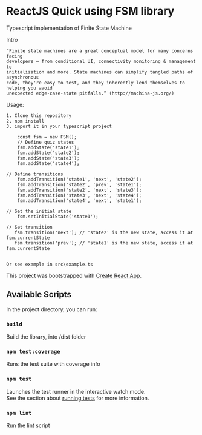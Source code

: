 # ReactJS Quick using FSM library

Typescript implementation of Finite State Machine

Intro

```
“Finite state machines are a great conceptual model for many concerns facing
developers – from conditional UI, connectivity monitoring & management to
initialization and more. State machines can simplify tangled paths of asynchronous
code, they're easy to test, and they inherently lend themselves to helping you avoid
unexpected edge-case-state pitfalls.” (http://machina-js.org/)

```
Usage:

```
1. Clone this repository
2. npm install
3. import it in your typescript project

    const fsm = new FSM();
    // Define quiz states
    fsm.addState('state1');
    fsm.addState('state2');
    fsm.addState('state3');
    fsm.addState('state4');
    
// Define transitions
    fsm.addTransition('state1', 'next', 'state2');
    fsm.addTransition('state2', 'prev', 'state1');
    fsm.addTransition('state2', 'next', 'state3');
    fsm.addTransition('state3', 'next', 'state4');
    fsm.addTransition('state4', 'next', 'state1');
    
// Set the initial state
    fsm.setInitialState('state1');
    
// Set transition
   fsm.transition('next'); // 'state2' is the new state, access it at fsm.currentState
   fsm.transition('prev'); // 'state1' is the new state, access it at fsm.currentState


Or see example in src\example.ts
```



This project was bootstrapped with [Create React App](https://github.com/facebook/create-react-app).

## Available Scripts

In the project directory, you can run:

### `build`

Build the library, into /dist folder

### `npm test:coverage`

Runs the test suite with coverage info

### `npm test`

Launches the test runner in the interactive watch mode.\
See the section about [running tests](https://facebook.github.io/create-react-app/docs/running-tests) for more information.

### `npm lint`

Run the lint script

